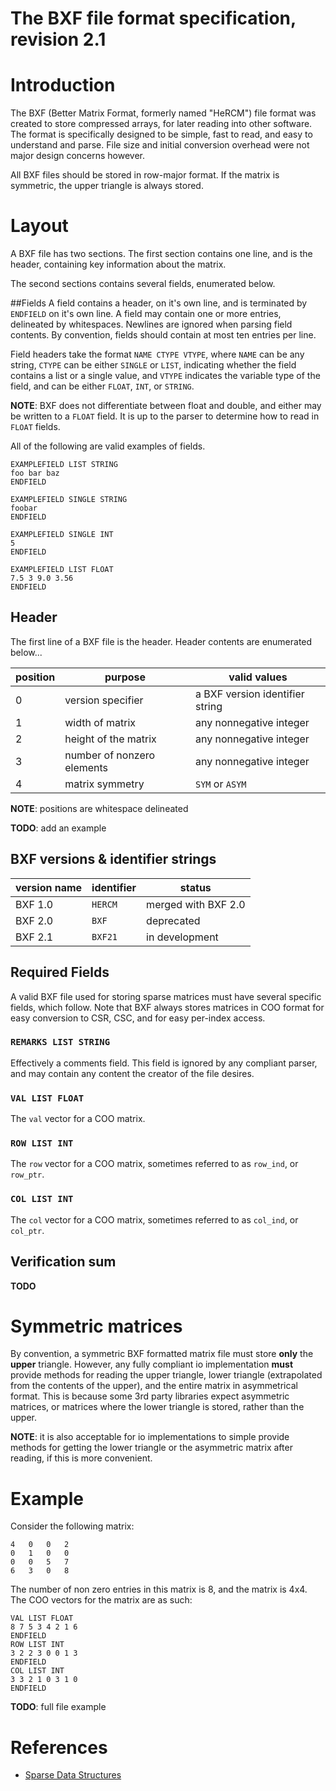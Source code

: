 # The BXF file format specification, revision 2.1
# Introduction
The BXF (Better Matrix Format, formerly named "HeRCM") file format was created to store compressed arrays, for later reading into other software. The format is specifically designed to be simple, fast to read, and easy to understand and parse. File size and initial conversion overhead were not major design concerns however. 

All BXF files should be stored in row-major format. If the matrix is symmetric, the upper triangle is always stored. 

# Layout
A BXF file has two sections. The first section contains one line, and is the header, containing key information about the matrix. 

The second sections contains several fields, enumerated below. 

##Fields 
A field contains a header, on it's own line, and is terminated by `ENDFIELD` on it's own line. A field may contain one or more entries, delineated by whitespaces. Newlines are ignored when parsing field contents. By convention, fields should contain at most ten entries per line. 

Field headers take the format `NAME CTYPE VTYPE`, where `NAME` can be any string, `CTYPE` can be either `SINGLE` or `LIST`, indicating whether the field contains a list or a single value, and `VTYPE` indicates the variable type of the field, and can be either `FLOAT`, `INT`, or `STRING`. 

**NOTE**: BXF does not differentiate between float and double, and either may be written to a `FLOAT` field. It is up to the parser to determine how to read in `FLOAT` fields. 

All of the following are valid examples of fields. 
```
EXAMPLEFIELD LIST STRING
foo bar baz
ENDFIELD
```
```
EXAMPLEFIELD SINGLE STRING
foobar
ENDFIELD
```
```
EXAMPLEFIELD SINGLE INT
5
ENDFIELD
```
```
EXAMPLEFIELD LIST FLOAT 
7.5 3 9.0 3.56
ENDFIELD
```

## Header
The first line of a BXF file is the header. Header contents are enumerated below...

| position | purpose | valid values |
|----------|---------|--------------|
| 0        | version specifier | a BXF version identifier string |
| 1        | width of matrix | any nonnegative integer |
| 2        | height of the matrix | any nonnegative integer | 
| 3        | number of nonzero elements | any nonnegative integer |
| 4        | matrix symmetry | `SYM` or `ASYM` | 

**NOTE**: positions are whitespace delineated 

**TODO**: add an example

## BXF versions & identifier strings

| version name | identifier | status |
|--------------|------------|--------|
| BXF 1.0      | `HERCM`    | merged with BXF 2.0 |
| BXF 2.0      | `BXF  `    | deprecated          |
| BXF 2.1      | `BXF21`    | in development      |


## Required Fields 
A valid BXF file used for storing sparse matrices must have several specific fields, which follow. Note that BXF always stores matrices in COO format for easy conversion to CSR, CSC, and for easy per-index access. 

### `REMARKS LIST STRING` 
Effectively a comments field. This field is ignored by any compliant parser, and may contain any content the creator of the file desires. 

### `VAL LIST FLOAT`
The `val` vector for a COO matrix. 

### `ROW LIST INT`
The `row` vector for a COO matrix, sometimes referred to as `row_ind`, or `row_ptr`. 

### `COL LIST INT`
The `col` vector for a COO matrix, sometimes referred to as `col_ind`, or `col_ptr`. 

## Verification sum
**TODO**

# Symmetric matrices 
By convention, a symmetric BXF formatted matrix file must store **only** the **upper** triangle. However, any fully compliant io implementation **must** provide methods for reading the upper triangle, lower triangle (extrapolated from the contents of the upper), and the entire matrix in asymmetrical format. This is because some 3rd party libraries expect asymmetric matrices, or matrices where the lower triangle is stored, rather than the upper. 

**NOTE**: it is also acceptable for io implementations to simple provide methods for getting the lower triangle or the asymmetric matrix after reading, if this is more convenient. 

# Example 
Consider the following matrix: 


```
4	0	0	2
0	1	0	0
0	0	5	7
6	3	0	8
```

The number of non zero entries in this matrix is 8, and the matrix is 4x4. The COO vectors for the matrix are as such:

```
VAL LIST FLOAT
8 7 5 3 4 2 1 6
ENDFIELD
ROW LIST INT
3 2 2 3 0 0 1 3
ENDFIELD
COL LIST INT
3 3 2 1 0 3 1 0 
ENDFIELD
```

**TODO**: full file example

# References 
* [Sparse Data Structures](http://amath.colorado.edu/sites/default/files/2015/01/195762631/SparseDataStructs.pdf)